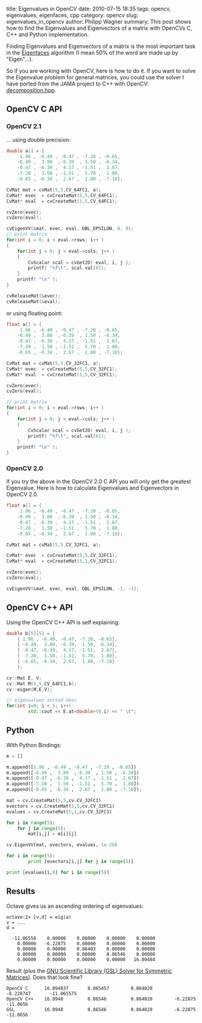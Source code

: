 title: Eigenvalues in OpenCV
date: 2010-07-15 18:35
tags: opencv, eigenvalues, eigenfaces, cpp
category: opencv
slug: eigenvalues_in_opencv
author: Philipp Wagner
summary: This post shows how to find the Eigenvalues and Eigenvectors of a matrix with OpenCVs C, C++ and Python implementation.

Finding Eigenvalues and Eigenvectors of a matrix is the most important task in the  [Eigenfaces](http://en.wikipedia.org/wiki/Eigenfaces) algorithm (I mean 50% of the word are made up by "Eigen"...). 

So if you are working with OpenCV, here is how to do it. If you want to solve the Eigenvalue problem for general matrices, you could use the solver I have ported from the JAMA project to C++ with 
OpenCV: [decomposition.hpp](https://codeberg.org/bytefish/opencv/src/branch/master/lda/include/decomposition.hpp).

## OpenCV C API ##

### OpenCV 2.1 ###

... using double precision:

```c
double a[] = {
     1.96 , -6.49 , -0.47 , -7.20 , -0.65,
    -6.49 ,  3.80  ,-6.39  , 1.50 , -6.34,
    -0.47 , -6.39 ,  4.17 , -1.51 ,  2.67,
    -7.20 ,  1.50 , -1.51 ,  5.70 ,  1.80,
    -0.65 , -6.34 ,  2.67 ,  1.80 , -7.10};

CvMat mat = cvMat(5,5,CV_64FC1, a);
CvMat* evec  = cvCreateMat(5,5,CV_64FC1);
CvMat* eval  = cvCreateMat(1,5,CV_64FC1);

cvZero(evec);
cvZero(eval);

cvEigenVV(&mat, evec, eval, DBL_EPSILON, 0, 0);
// print matrix
for(int i = 0; i < eval->rows; i++ )
{
    for(int j = 0; j < eval->cols; j++ )
    {
        CvScalar scal = cvGet2D( eval, i, j );
        printf( "%f\t", scal.val[0]);
    }
    printf( "\n" );
}

cvReleaseMat(&evec);
cvReleaseMat(&eval);
```

or using floating point:

```cpp
float a[] = {
     1.96 , -6.49 , -0.47 , -7.20 , -0.65,
    -6.49 ,  3.80  ,-6.39  , 1.50 , -6.34,
    -0.47 , -6.39 ,  4.17 , -1.51 ,  2.67,
    -7.20 ,  1.50 , -1.51 ,  5.70 ,  1.80,
    -0.65 , -6.34 ,  2.67 ,  1.80 , -7.10};

CvMat mat = cvMat(5,5,CV_32FC1, a);
CvMat* evec  = cvCreateMat(5,5,CV_32FC1);
CvMat* eval  = cvCreateMat(1,5,CV_32FC1);

cvZero(evec);
cvZero(eval);

// print matrix
for(int i = 0; i < eval->rows; i++ )
{
    for(int j = 0; j < eval->cols; j++ )
    {
        CvScalar scal = cvGet2D( eval, i, j );
        printf( "%f\t", scal.val[0]);
    }
    printf( "\n" );
}
```

### OpenCV 2.0 ###

If you try the above in the OpenCV 2.0 C API you will only get the greatest Eigenvalue. Here is how to calculate Eigenvalues and Eigenvectors in OpenCV 2.0.

```c
float a[] = {
     1.96 , -6.49 , -0.47 , -7.20 , -0.65,
    -6.49 ,  3.80  ,-6.39  , 1.50 , -6.34,
    -0.47 , -6.39 ,  4.17 , -1.51 ,  2.67,
    -7.20 ,  1.50 , -1.51 ,  5.70 ,  1.80,
    -0.65 , -6.34 ,  2.67 ,  1.80 , -7.10};

CvMat mat = cvMat(5,5,CV_32FC1, a);

CvMat* evec  = cvCreateMat(5,5,CV_32FC1);
CvMat* eval  = cvCreateMat(5,1,CV_32FC1);

cvZero(evec);
cvZero(eval);

cvEigenVV(&mat, evec, eval, DBL_EPSILON, -1, -1);
```

## OpenCV C++ API ##

Using the OpenCV C++ API is self explaining:

```cpp
double b[5][5] = {
	{ 1.96 , -6.49, -0.47, -7.20, -0.65},
	{ -6.49,  3.80, -6.39,  1.50, -6.34},
	{ -0.47, -6.39,  4.17, -1.51,  2.67},
	{ -7.20,  1.50, -1.51,  5.70,  1.80},
	{ -0.65, -6.34,  2.67,  1.80, -7.10}
	};

cv::Mat E, V;
cv::Mat M(5,5,CV_64FC1,b);
cv::eigen(M,E,V);

// eigenvalues sorted desc
for(int i=0; i < 5; i++)
		std::cout << E.at<double>(0,i) << " \t";
```

## Python ##
With Python Bindings:

```python
m = []

m.append([1.96 , -6.49 , -0.47 , -7.20 , -0.65])
m.append([-6.49 ,  3.80  ,-6.39  , 1.50 , -6.34])
m.append([-0.47 , -6.39 ,  4.17 , -1.51 ,  2.67])
m.append([-7.20 ,  1.50 , -1.51 ,  5.70 ,  1.80])
m.append([-0.65 , -6.34 ,  2.67 ,  1.80 , -7.10]);

mat = cv.CreateMat(5,5,cv.CV_32FC1)
evectors = cv.CreateMat(5,5,cv.CV_32FC1)
evalues = cv.CreateMat(5,1,cv.CV_32FC1)

for i in range(5):
	for j in range(5):
		mat[i,j] = m[i][j]

cv.EigenVV(mat, evectors, evalues, 1e-20)

for i in range(5):
		print [evectors[i,j] for j in range(5)]

print [evalues[i,0] for i in range(5)]
```

## Results ##
Octave gives us an ascending ordering of eigenvalues:

```
octave:2> [v,d] = eig(a)
v = ...
d =

  -11.06558    0.00000    0.00000    0.00000    0.00000
    0.00000   -6.22875    0.00000    0.00000    0.00000
    0.00000    0.00000    0.86403    0.00000    0.00000
    0.00000    0.00000    0.00000    8.86546    0.00000
    0.00000    0.00000    0.00000    0.00000   16.09484
```

Result (plus the [GNU Scientific Library (GSL) Solver for Symmetric Matrices](http://www.gnu.org/software/gsl/manual/html_node/Eigenvalue-and-Eigenvector-Examples.html)). Does that look fine?

```
OpenCV C      16.094837       8.865457        0.864028        -6.228747       -11.065575
OpenCV C++    16.0948         8.86546         0.864028        -6.22875        -11.0656 
GSL           16.0948         8.86546         0.864028        -6.22875        -11.0656 
```
